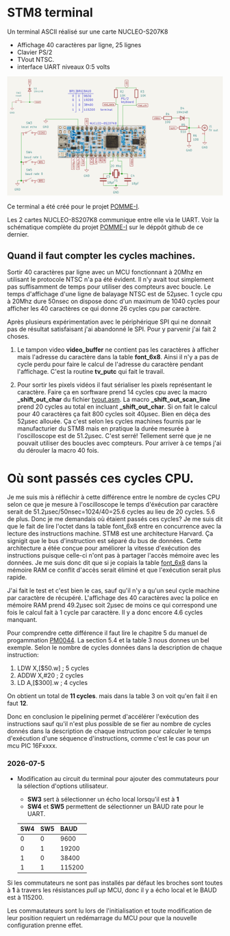 # STM8 terminal 

Un terminal ASCII réalisé sur une carte NUCLEO-S207K8

*   Affichage 40 caractères par ligne, 25 lignes 
*   Clavier PS/2 
*   TVout NTSC. 
*   interface UART niveaux 0:5 volts 


![schématique](terminal_schematic.png)


Ce terminal a été créé pour le projet [POMME-I](https://github.com/Picatout/pomme-I).

Les 2 cartes NUCLEO-8S207K8 communique entre elle via le UART. Voir la schématique complète du projet [POMME-I](https://github.com/Picatout/pomme-I) sur le déppôt github de ce dernier. 


## Quand il faut compter les cycles machines.

Sortir 40 caractères par ligne avec un MCU fonctionnant à 20Mhz en utilisant le protocole NTSC n'a pa été évident. Il n'y avait tout simplement pas suffisamment de temps pour utiliser des compteurs avec boucle. Le temps d'affichage d'une ligne de balayage NTSC est de 52µsec. 1 cycle cpu à 20Mhz dure 50nsec on dispose donc d'un maximum de 1040 cycles pour afficher les 40 caractères ce qui donne 26 cycles cpu par caractère.

Après plusieurs expérimentation avec le périphérique SPI qui ne donnait pas de résultat satisfaisant j'ai abandonné le SPI. Pour y parvenir j'ai fait 2 choses. 

1. Le tampon video **video_buffer** ne contient pas les caractères à afficher mais l'adresse du caractère dans la table **font_6x8**. Ainsi il n'y a pas de cycle perdu pour faire le calcul de l'adresse du caractère pendant l'affichage. C'est la routine **tv_putc** qui fait le travail. 

1. Pour sortir les pixels vidéos il faut sérialiser les pixels représentant le caractère. Faire ça en sorftware prend 14 cycles cpu avec la macro  **_shift_out_char** du fichier [tvout.asm](tvout.asm).
La macro **_shift_out_scan_line** prend 20 cycles au total en incluant **_shift_out_char**. Si on fait le calcul pour 40 caractères ça fait 800 cycles soit 40µsec. Bien en déça des 52µsec allouée. Ça c'est selon les cycles machines fournis par le manufacturier du STM8 mais en pratique la durée mesurée à l'oscilloscope est de 51.2µsec. C'est serré! Tellement serré que je ne pouvait utiliser des boucles avec compteurs. Pour arriver à ce temps j'ai du dérouler la macro 40 fois. 

# Où sont passés ces cycles CPU. 

Je me suis mis à réfléchir à cette différence entre le nombre de cycles CPU selon ce que je mesure à l'oscilloscope le temps d'éxécution par caractère serait de 51.2µsec/50nsec=1024/40=25.6 cycles au lieu de 20 cycles. 5.6 de plus. Donc je me demandais où étaient passés ces cycles? Je me suis dit que le fait de lire l'octet dans la table font_6x8 entre en concurrence avec la lecture des instructions machine. STM8 est une architecture Harvard. Ça signigit que le bus d'instruction est séparé du bus de données. Cette architecture a étée conçue pour améliorer la vitesse d'exécution des instructions puisque celle-ci n'ont pas à partager l'accès mémoire avec les données. Je me suis donc dit que si je copiais la table [font_6x8](font.asm) dans la mémoire RAM ce conflit d'accès serait éliminé et que l'exécution serait plus rapide. 

J'ai fait le test et c'est bien le cas, sauf qu'il n'y a qu'un seul cycle machine par caractère de récupéré. L'affichage des 40 caractères avec la police en mémoire RAM prend 49.2µsec soit 2µsec de moins ce qui correspond une fois le calcul fait à 1 cycle par caractère. Il y a donc encore 4.6 cycles manquant. 

Pour comprendre cette différence il faut lire le chapitre 5 du manuel de progammation  [PM0044](https://www.st.com/content/ccc/resource/technical/document/programming_manual/43/24/13/9a/89/df/45/ed/CD00161709.pdf/files/CD00161709.pdf/jcr:content/translations/en.CD00161709.pdf). La section 5.4 et la table 3 nous donnes un bel exemple. Selon le nombre de cycles données dans la description de chaque instruction: 

1.  LDW X,[$50.w] ; 5 cycles 
1.  ADDW X,#20   ; 2 cycles 
1.  LD A,[$300].w ; 4 cycles 

On obtient un total de **11 cycles**. mais dans la table 3 on voit qu'en fait il en faut **12**. 

Donc en conclusion le pipelining permet d'accélérer l'exécution des instructions sauf qu'il n'est plus possible de se fier au nombre de cycles donnés dans la description de chaque instruction pour calculer le temps d'exécution d'une séquence d'instructions, comme c'est le cas pour un mcu PIC 16Fxxxx. 

### 2026-07-5 

* Modification au circuit du terminal pour ajouter des commutateurs pour la sélection d'options utilisateur.

    * **SW3** sert à sélectionner un écho local lorsqu'il est à **1** 
    * **SW4** et **SW5** permettent de sélectionner un BAUD rate pour  le UART.

  SW4|SW5|BAUD 
    -|-|-
    0|0| 9600
    0|1| 19200
    1|0| 38400
    1|1| 115200

Si les commutateurs ne sont pas installés par défaut les broches sont toutes à **1** à travers les résistances *pull up* MCU, donc il y a écho local et le BAUD est à 115200.

Les commautateurs sont lu lors de l'initialisation et toute modification de leur position requiert un redémarrage du MCU pour que la nouvelle configuration prenne effet.

